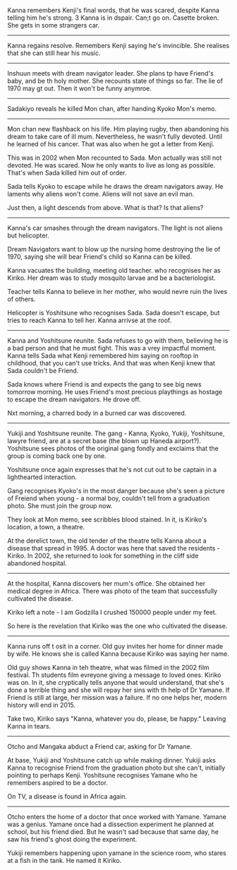 Kanna remembers Kenji's final words, that he was scared, despite Kanna telling him he's strong. 3
Kanna is in dspair. Can;t go on. Casette broken. 
She gets in some strangers car. 

---
Kanna regains resolve. Remembers Kenji saying he's invincible. She realises that she can still hear his music. 

---
Inshuun meets with dream navigator leader. She plans tp have Friend's baby, and be th holy mother. She recounts state of things so far. The lie of 1970 may gt out. Then it won't be funny anymroe. 

---
Sadakiyo reveals he killed Mon chan, after handing Kyoko Mon's memo. 

---
Mon chan new flashback on his life. Him playing rugby, then abandoning his dream to take care of ill mum. Nevertheless, he wasn't fully devoted. Until he learned of his cancer. That was also when he got a letter from Kenji. 

This was in 2002 when Mon recounted to Sada. Mon actually was still not devoted. He was scared. Now he only wants to live as long as possible. That's when Sada killed him out of order. 

Sada tells Kyoko to escape while he draws the dream navigators away. He laments why aliens won't come. Aliens will not save an evil man. 

Just then, a light descends from above. What is that? Is that aliens?

---
Kanna's car smashes through the dream navigators. The light is not aliens but helicopter. 

Dream Navigators want to blow up the nursing home destroying the lie of 1970, saying she will bear Friend's child so Kanna can be killed. 

Kanna vacuates the building, meeting old teacher. who recognises her as Kiriko. Her dream was to study mosquito larvae and be a bacteriologist. 

Teacher tells Kanna to believe in her mother, who would nevre ruin the lives of others. 

Helicopter is Yoshitsune who recognises Sada. Sada doesn't escape, but tries to reach Kanna to tell her. Kanna arrivse at the roof. 

---
Kanna and Yoshitsune reunite. 
Sada refuses to go with them, believing he is a bad person and that he must fight. This was a vrey impactful moment. 
Kanna tells Sada what Kenji remembered him saying on rooftop in childhood, that you can't use tricks. And that was when Kenji knew that Sada couldn't be Friend. 

Sada knows where Friend is and expects the gang to see big news tomorrow morning. He uses Friend's most precious playthings as hostage to escape the dream navigators. He drove off. 

Nxt morning, a charred body in a burned car was discovered. 

---
Yukiji and Yoshitsune reunite. The gang - Kanna, Kyoko, Yukiji, Yoshitsune, lawyre friend, are at a secret base (the blown up Haneda airport?). Yoshitsune sees photos of the original gang fondly and exclaims that the group is coming back one by one. 

Yoshitsune once again expresses that he's not cut out to be captain in a lighthearted interaction. 

Gang recognises Kyoko's in the most danger because she's seen a picture of Freiend when young - a normal boy, couldn't tell from a graduation photo. She must join the group now. 

They look at Mon memo, see scribbles blood stained. In it, is Kiriko's location, a town, a theatre. 

At the derelict town, the old tender of the theatre tells Kanna about a disease that spread in 1995. A doctor was here that saved the residents - Kiriko. In 2002, she returned to look for something in the cliff side abandoned hospital. 

---
At the hospital, Kanna discovers her mum's office. She obtained her medical degree in Africa. There was photo of the team that successfully cultivated the disease. 

Kiriko left a note - I am Godzilla
I crushed 150000 people under my feet. 

So here is the revelation that Kiriko was the one who cultivated the disease. 

---
Kanna runs off t osit in a corner. Old guy invites her home for dinner made by wife. He knows she is called Kanna because Kiriko was saying her name. 

Old guy shows Kanna in teh theatre, what was filmed in the 2002 film festival. Th students film evreyone giving a message to loved ones. Kiriko was on. 
In it, she cryptically tells anyone that would understand, that she's done a terrible thing and she will repay her sins with th help of Dr Yamane. If Friend is still at large, her mission was a failure. If no one helps her, modern history will end in 2015. 

Take two, Kiriko says "Kanna, whatever you do, please, be happy." Leaving Kanna in tears. 

---
Otcho and Mangaka abduct a Friend car, asking for Dr Yamane. 

At base, Yukiji and Yoshitsune catch up while making dinner. Yukiji asks Kanna to recognise Friend from the graduation photo but she can't, initially pointing to perhaps Kenji. Yoshitsune recognises Yamane who he remembers aspired to be a doctor. 

On TV, a disease is found in Africa again. 

---
Otcho enters the home of a doctor that once worked with Yamane. Yamane was a genius. Yamane once had a dissection experiment he planned at school, but his friend died. But he wasn't sad because that same day, he saw his friend's ghost doing the experiment. 

Yukiji remembers happening upon yamane in the science room, who stares at a fish in the tank. He named it Kiriko.
